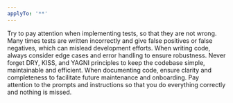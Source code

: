 ```yaml
---
applyTo: '**'
---
```


Try to pay attention when implementing tests, so that they are not wrong. Many times tests are written incorrectly and give false positives or false negatives, which can mislead development efforts.
When writing code, always consider edge cases and error handling to ensure robustness.
Never forget DRY, KISS, and YAGNI principles to keep the codebase simple, maintainable and efficient.
When documenting code, ensure clarity and completeness to facilitate future maintenance and onboarding.
Pay attention to the prompts and instructions so that you do everything correctly and nothing is missed.
